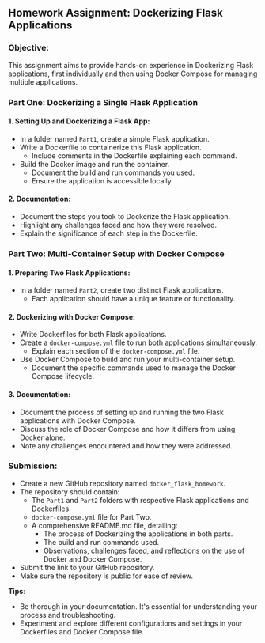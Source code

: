 ## **Homework Assignment: Dockerizing Flask Applications**

### **Objective**:
This assignment aims to provide hands-on experience in Dockerizing Flask applications, first individually and then using Docker Compose for managing multiple applications.

### **Part One: Dockerizing a Single Flask Application**

#### **1. Setting Up and Dockerizing a Flask App**:
- In a folder named `Part1`, create a simple Flask application.
- Write a Dockerfile to containerize this Flask application.
  - Include comments in the Dockerfile explaining each command.
- Build the Docker image and run the container.
  - Document the build and run commands you used.
  - Ensure the application is accessible locally.

#### **2. Documentation**:
- Document the steps you took to Dockerize the Flask application.
- Highlight any challenges faced and how they were resolved.
- Explain the significance of each step in the Dockerfile.

### **Part Two: Multi-Container Setup with Docker Compose**

#### **1. Preparing Two Flask Applications**:
- In a folder named `Part2`, create two distinct Flask applications.
  - Each application should have a unique feature or functionality.

#### **2. Dockerizing with Docker Compose**:
- Write Dockerfiles for both Flask applications.
- Create a `docker-compose.yml` file to run both applications simultaneously.
  - Explain each section of the `docker-compose.yml` file.
- Use Docker Compose to build and run your multi-container setup.
  - Document the specific commands used to manage the Docker Compose lifecycle.

#### **3. Documentation**:
- Document the process of setting up and running the two Flask applications with Docker Compose.
- Discuss the role of Docker Compose and how it differs from using Docker alone.
- Note any challenges encountered and how they were addressed.

### **Submission**:
- Create a new GitHub repository named `docker_flask_homework`.
- The repository should contain:
  - The `Part1` and `Part2` folders with respective Flask applications and Dockerfiles.
  - `docker-compose.yml` file for Part Two.
  - A comprehensive README.md file, detailing:
    - The process of Dockerizing the applications in both parts.
    - The build and run commands used.
    - Observations, challenges faced, and reflections on the use of Docker and Docker Compose.
- Submit the link to your GitHub repository.
- Make sure the repository is public for ease of review.

**Tips**:
- Be thorough in your documentation. It's essential for understanding your process and troubleshooting.
- Experiment and explore different configurations and settings in your Dockerfiles and Docker Compose file.

